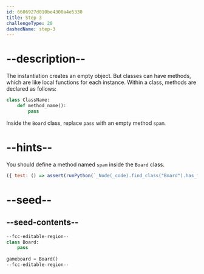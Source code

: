 ```yaml
---
id: 6606927d010be4300a4e5330
title: Step 3
challengeType: 20
dashedName: step-3
---
```


# --description--

The instantiation creates an empty object. But classes can have methods, which are like local functions for each instance. Within a class, methods are declared as follows:

```py
class ClassName:
    def method_name():
        pass
```

Inside the `Board` class, replace `pass` with an empty method `spam`.

# --hints--

You should define a method named `spam` inside the `Board` class.

```js
({ test: () => assert(runPython(`_Node(_code).find_class("Board").has_function("spam")`)) })
```

# --seed--

## --seed-contents--

```py
--fcc-editable-region--
class Board:
    pass
    
gameboard = Board()
--fcc-editable-region--
```
